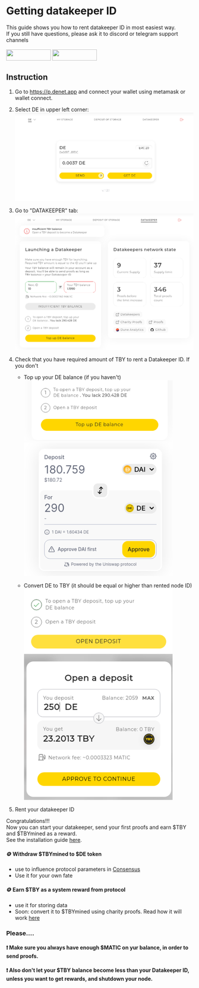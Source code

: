 Getting datakeeper ID
===============

This guide shows you how to rent datakeeper ID in most easiest way.\
If you still have questions, please ask it to discord or telegram support channels\
</br><img src="https://img.shields.io/badge/Telegram-2CA5E0?style=for-the-badge&logo=telegram&logoColor=white" height="30" width="120"/> 
<img src="https://img.shields.io/badge/Discord-5865F2?style=for-the-badge&logo=discord&logoColor=white" height="30" width="120"/> 


## Instruction
1. Go to https://p.denet.app and connect your wallet using metamask or wallet connect. 

2. Select DE in upper left corner:
</br><img src="p_startup.png" width="500"/>


3. Go to "DATAKEEPER" tab:
</br><img src="datakeeper_tab.png" width="600"/>

4. Check that you have required amount of TBY to rent a Datakeeper ID. If you don't
    - Top up your DE balance (if you haven't)
    </br><img src="top_up_de_cta.png" width="400"/>
    </br><img src="top_up_de.png" width="400"/>

    - Convert DE to TBY (it should be equal or higher than rented node ID)
    </br><img src="de_to_tby_cta.png" width="400"/>
    </br><img src="de_to_tby.png" width="400"/>

5. Rent your datakeeper ID 

Congratulations!!! 
</br> Now you can start your datakeeper, send your first proofs and earn $TBY and $TBYmined as a reward.
</br> See the installation guide [here](installation.md).

#### 🪙 Withdraw $TBYmined to $DE token
- use to influence protocol parameters in [Consensus](https://consensus.denet.app/#welcome_to_consensus)
- Use it for your own fate

#### 🪙 Earn $TBY as a system reward from protocol 
- use it for storing data
- Soon: convert it to $TBYmined using charity proofs. Read how it will work [here](https://medium.com/denetpro/denet-storage-protocol-v3-to-address-key-challenge-of-decentralization-f19b9041b0fa#:~:text=close%20the%20deposit.-,Charity%20Proof,-%3A%20The%20DeNet)

### Please....
#### ❗️ Make sure you always have enough $MATIC on yur balance, in order to send proofs.

#### ❗️ Also don't let your $TBY balance become less than your Datakeeper ID, unless you want to get rewards, and shutdown your node.
